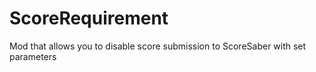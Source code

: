 # ScoreRequirement
Mod that allows you to disable score submission to ScoreSaber with set parameters

